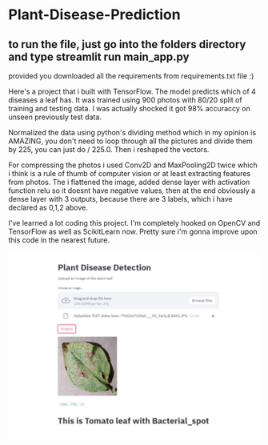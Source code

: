 ﻿# Plant-Disease-Prediction
 ## to run the file, just go into the folders directory and type streamlit run main_app.py 
 provided you downloaded all the requirements from requirements.txt file :)
 
Here's a project that i built with TensorFlow. The model predicts which of 4 diseases a leaf has. It was trained using 900 photos with 80/20 split of training and testing data. I was actually shocked it got 98% accuraccy on unseen previously test data.

Normalized the data using python's dividing method which in my opinion is AMAZING, you don't need to loop through all the pictures and divide them by 225, you can just do / 225.0. Then i reshaped the vectors.

For compressing the photos i used Conv2D and MaxPooling2D twice which i think is a rule of thumb of computer vision or at least extracting features from photos. The i flattened the image, added dense layer with activation function relu so it doesnt have negative values, then at the end obviously a dense layer with 3 outputs, because there are 3 labels, which i have declared as 0,1,2 above.

I've learned a lot coding this project. I'm completely hooked on OpenCV and TensorFlow as well as ScikitLearn now. Pretty sure i'm gonna improve upon this code in the nearest future.


 
 ![alt text](prediction.png)

